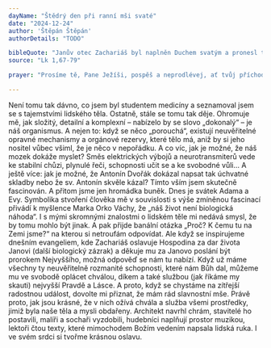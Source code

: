 ```yaml
---
dayName: "Štědrý den při ranní mši svaté"
date: "2024-12-24"
author: 'Štěpán Štěpán'
authorDetails: "TODO"

bibleQuote: "Janův otec Zachariáš byl naplněn Duchem svatým a pronesl tato prorocká slova: „Pochválen buď Hospodin, Bůh Izraele, neboť navštívil a vykoupil svůj lid! Vzbudil nám mocného spasitele z rodu svého služebníka Davida, jak slíbil od pradávna ústy svých svatých proroků; zachránil nás od nepřátel, z rukou všech, kdo nás nenávidí. Slitoval se nad našimi otci, rozpomenul se na svou svatou smlouvu, na přísahu, kterou se zavázal našemu otci Abrahámovi: že nám dopřeje, abychom mu beze strachu a vysvobozeni z rukou nepřátel zbožně a spravedlivě sloužili po všechny dny svého života. A ty, dítě, budeš prorokem Nejvyššího, neboť půjdeš před Pánem připravit mu cestu, dát jeho lidu poznání spásy v odpuštění hříchů z milosrdné lásky našeho Boha, s kterou nás navštívil ten, který vychází z výsosti, aby zazářil těm, kdo žijí v temnotě a v stínu smrti, a uvedl naše kroky na cestu pokoje.“"
source: "Lk 1,67-79"

prayer: "Prosíme tě, Pane Ježíši, pospěš a neprodlévej, ať tvůj příchod posilní a povzbudí všechny, kdo plně důvěřují v tvou lásku. Neboť ty žiješ a kraluješ s Bohem Otcem v jednotě…"

---
```


Není tomu tak dávno, co jsem byl studentem medicíny a seznamoval jsem se s tajemstvími lidského těla. Ostatně, stále se tomu tak děje. Ohromuje mě, jak složitý, detailní a komplexní – nabízelo by se slovo „dokonalý“ – je náš organismus. A nejen to: když se něco
„porouchá“, existují neuvěřitelné opravné mechanismy a orgánové rezervy, které tělo má, aniž by si jeho nositel vůbec všiml, že je něco v nepořádku. A co víc, jak je možné, že náš mozek dokáže myslet? Směs elektrických výbojů a neurotransmiterů vede ke stabilní chůzi, plynulé řeči, schopnosti učit se a ke svobodné vůli… A ještě více: jak je možné, že Antonín Dvořák dokázal napsat tak úchvatné skladby nebo že sv. Antonín skvěle kázal? Tímto vším jsem skutečně fascinován. A přitom jsme jen hromádka buněk.
Dnes je svátek Adama a Evy. Symbolika stvoření člověka mě v souvislosti s výše zmíněnou fascinací přivádí k myšlence Marka Orko Váchy, že „náš život není biologická náhoda“. I s mými skromnými znalostmi o lidském těle mi nedává smysl, že by tomu mohlo být jinak.
A pak přijde banální otázka „Proč? K čemu tu na Zemi jsme?“ na kterou si netroufám odpovídat. Ale když se inspirujeme dnešním evangeliem, kde Zachariáš oslavuje Hospodina za dar života Janovi (další biologický zázrak) a děkuje mu za Janovo poslání být prorokem Nejvyššího, možná odpověď se nám tu nabízí.
Když už máme všechny ty neuvěřitelně rozmanité schopnosti, které nám Bůh dal, můžeme mu ve svobodě oplácet chválou, díkem a také službou (jak říkáme my skauti) nejvyšší Pravdě a Lásce.
A proto, když se chystáme na zítřejší radostnou událost, dovolte mi přiznat, že mám rád slavnostní mše. Právě proto, jak jsou krásné, že v nich ožívá chvála a služba všemi prostředky, jimiž byla naše těla a mysli obdařeny. Architekt navrhl chrám, stavitelé ho postavili, malíři a sochaři vyzdobili, hudebníci naplňují prostor muzikou, lektoři čtou texty, které mimochodem Božím vedením napsala lidská ruka. I ve svém srdci si tvořme krásnou oslavu.

